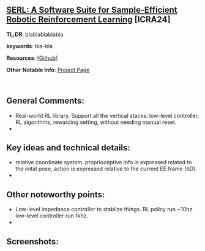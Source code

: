 [SERL: A Software Suite for Sample-Efficient Robotic Reinforcement Learning](https://arxiv.org/pdf/2401.16013) [ICRA24]
---------------	

__TL;DR__: blablablablabla

__keywords__: bla-bla

__Resources__: [[Github](blabla)] 

__Other Notable Info__: [Project Page](https://serl-robot.github.io/)

<br/>    

General Comments:
------
* Real-world RL library. Support all the vertical stacks: low-level controller,
RL algorithms, rewarding setting, without needing manual reset.
* 

Key ideas and technical details:
------
* relative coordinate system. proprioceptive info is expressed related to the inital pose,
action is expressed relative to the current EE frame (6D).
* 

Other noteworthy points:
------
* Low-level impedance controller to stablize things. RL policy run ~10hz. 
low-level controller run 1khz.
* 

Screenshots:
------
<!-- ![Image1](../img/pointnet_net.png "Architecture") -->

